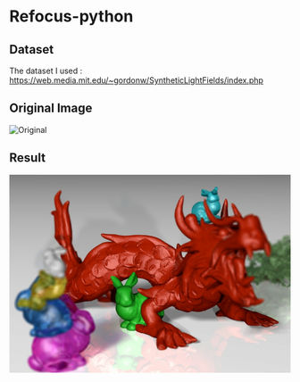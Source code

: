 # Refocus-python

## Dataset
The dataset I used : https://web.media.mit.edu/~gordonw/SyntheticLightFields/index.php

## Original Image
![Original](E:\Refocus-python\DragonAndBunnies\DragonsAndBunnies_5x5_ap6.6\dragons-13.png "Title-1")
## Result
![Result](Test.jpg "Title-2")
